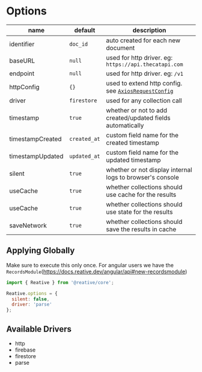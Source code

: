 # Options

| name             | default      | description                                                                                                       |
| ---------------- | ------------ | ----------------------------------------------------------------------------------------------------------------- |
| identifier       | `doc_id`     | auto created for each new document                                                                                |
| baseURL          | `null`       | used for http driver. eg: `https://api.thecatapi.com`                                                             |
| endpoint         | `null`       | used for http driver. eg: `/v1`                                                                                   |
| httpConfig       | `{}`         | used to extend http config. see [`AxiosRequestConfig`](https://github.com/axios/axios/blob/master/index.d.ts#L43) |
| driver           | `firestore`  | used for any collection call                                                                                      |
| timestamp        | `true`       | whether or not to add created/updated fields automatically                                                        |
| timestampCreated | `created_at` | custom field name for the created timestamp                                                                       |
| timestampUpdated | `updated_at` | custom field name for the updated timestamp                                                                       |
| silent           | `true`       | whether or not display internal logs to browser's console                                                         |
| useCache         | `true`       | whether collections should use cache for the results                                                              |
| useCache         | `true`       | whether collections should use state for the results                                                              |
| saveNetwork      | `true`       | whether collections should save the results in cache                                                              |

## Applying Globally

Make sure to execute this only once. For angular users we have the `RecordsModule`(https://docs.reative.dev/angular/api#new-recordsmodule)

```js
import { Reative } from '@reative/core';

Reative.options = {
  silent: false,
  driver: 'parse'
};
```

## Available Drivers

- http
- firebase
- firestore
- parse
